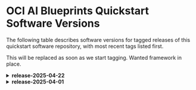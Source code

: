 # OCI AI Blueprints Quickstart Software Versions

The following table describes software versions for tagged releases of this quickstart software repository, with most recent tags listed first.

This will be replaced as soon as we start tagging. Wanted framework in place.

<details>
<summary><strong>release-2025-04-22</strong></summary>

## Cluster Creation Terraform

### Terraform / Provider Versions

| Component Type | Component Name |   Component Source   | Component Version |
| :------------: | :------------: | :------------------: | :---------------: |
|    Language    |   Terraform    |      hashicorp       |       >=1.5       |
|    Provider    |      oci       |      oracle/oci      |        >=5        |
|    Provider    |   kubernetes   | hashicorp/kubernetes |      >=2.27       |
|    Provider    |      helm      |    hashicorp/helm    |      >=2.12       |
|    Provider    |      tls       |    hashicorp/tls     |        >=4        |
|    Provider    |     local      |   hashicorp/local    |       >=2.5       |
|    Provider    |     random     |   hashicorp/random   |       >=3.6       |

### Oracle Services

|         Service          | Version |
| :----------------------: | :-----: |
| Oracle Kubernetes Engine | v1.31.1 |

---

---

## OCI AI Blueprints Terraform

### Terraform / Provider Versions

| Component Type | Component Name |   Component Source   | Component Version |
| :------------: | :------------: | :------------------: | :---------------: |
|    Language    |   Terraform    |      hashicorp       |       >=1.1       |
|    Provider    |      oci       |      oracle/oci      | 4 <= version < 5  |
|    Provider    |   kubernetes   | hashicorp/kubernetes |        >=2        |
|    Provider    |      helm      |    hashicorp/helm    |        >=2        |
|    Provider    |      tls       |    hashicorp/tls     |        >=4        |
|    Provider    |     local      |   hashicorp/local    |        >=2        |
|    Provider    |     random     |   hashicorp/random   |        >=3        |

### Helm Chart Versions

|     Chart Name      | Version |                     Chart URL                      |
| :-----------------: | :-----: | :------------------------------------------------: |
|       Grafana       | 6.47.1  |       https://grafana.github.io/helm-charts        |
|     Prometheus      | 19.0.1  | https://prometheus-community.github.io/helm-charts |
|   Metrics Server    |  3.8.3  |  https://kubernetes-sigs.github.io/metrics-server  |
|    Ingress Nginx    |  4.4.0  |     https://kubernetes.github.io/ingress-nginx     |
|       MLFlow        | 0.16.5  |   https://community-charts.github.io/helm-charts   |
| NVIDIA GPU Operator | v25.3.0 |         https://helm.ngc.nvidia.com/nvidia         |
|        Keda         | 2.17.0  |         https://kedacore.github.io/charts          |
|   LeaderWorkerSet   |  0.1.0  |                       local                        |

### Container Versions

| Container                | Version |                     Repository                     |
| :----------------------- | :-----: | :------------------------------------------------: |
| oci-corrino-cp           | latest  | iad.ocir.io/iduyx1qnmway/corrino-devops-repository |
| oci-ai-blueprints-portal | latest  | iad.ocir.io/iduyx1qnmway/corrino-devops-repository |

### Oracle Services

|          Service           | Version |
| :------------------------: | :-----: |
| Oracle Autonomous Database |   19c   |

</details>

<details>
<summary><strong>release-2025-04-01</strong></summary>

## Cluster Creation Terraform

### Terraform / Provider Versions

| Component Type | Component Name |   Component Source   | Component Version |
| :------------: | :------------: | :------------------: | :---------------: |
|    Language    |   Terraform    |      hashicorp       |       >=1.5       |
|    Provider    |      oci       |      oracle/oci      |        >=5        |
|    Provider    |   kubernetes   | hashicorp/kubernetes |      >=2.27       |
|    Provider    |      helm      |    hashicorp/helm    |      >=2.12       |
|    Provider    |      tls       |    hashicorp/tls     |        >=4        |
|    Provider    |     local      |   hashicorp/local    |       >=2.5       |
|    Provider    |     random     |   hashicorp/random   |       >=3.6       |

### Oracle Services

|         Service          | Version |
| :----------------------: | :-----: |
| Oracle Kubernetes Engine | v1.31.1 |

---

---

## OCI AI Blueprints Terraform

### Terraform / Provider Versions

| Component Type | Component Name |   Component Source   | Component Version |
| :------------: | :------------: | :------------------: | :---------------: |
|    Language    |   Terraform    |      hashicorp       |       >=1.1       |
|    Provider    |      oci       |      oracle/oci      | 4 <= version < 5  |
|    Provider    |   kubernetes   | hashicorp/kubernetes |        >=2        |
|    Provider    |      helm      |    hashicorp/helm    |        >=2        |
|    Provider    |      tls       |    hashicorp/tls     |        >=4        |
|    Provider    |     local      |   hashicorp/local    |        >=2        |
|    Provider    |     random     |   hashicorp/random   |        >=3        |

### Helm Chart Versions

|     Chart Name      | Version |                     Chart URL                      |
| :-----------------: | :-----: | :------------------------------------------------: |
|       Grafana       | 6.47.1  |       https://grafana.github.io/helm-charts        |
|     Prometheus      | 19.0.1  | https://prometheus-community.github.io/helm-charts |
|   Metrics Server    |  3.8.3  |  https://kubernetes-sigs.github.io/metrics-server  |
|    Ingress Nginx    |  4.4.0  |     https://kubernetes.github.io/ingress-nginx     |
|       MLFlow        | 0.16.5  |   https://community-charts.github.io/helm-charts   |
| NVIDIA GPU Operator | v25.3.0 |         https://helm.ngc.nvidia.com/nvidia         |
|        Keda         | 2.17.0  |         https://kedacore.github.io/charts          |

### Container Versions

| Container                | Version | Repository                                         |
| :----------------------- | :------ | :------------------------------------------------- |
| oci-corrino-cp           | latest  | iad.ocir.io/iduyx1qnmway/corrino-devops-repository |
| oci-ai-blueprints-portal | latest  | iad.ocir.io/iduyx1qnmway/corrino-devops-repository |

### Oracle Services

|          Service           | Version |
| :------------------------: | :-----: |
| Oracle Autonomous Database |   19c   |

</details>
